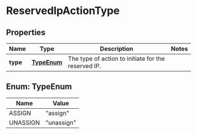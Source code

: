 

# ReservedIpActionType


## Properties

| Name | Type | Description | Notes |
|------------ | ------------- | ------------- | -------------|
|**type** | [**TypeEnum**](#TypeEnum) | The type of action to initiate for the reserved IP. |  |



## Enum: TypeEnum

| Name | Value |
|---- | -----|
| ASSIGN | &quot;assign&quot; |
| UNASSIGN | &quot;unassign&quot; |



